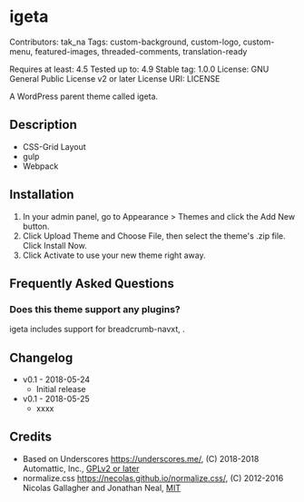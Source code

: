  # igeta

Contributors: tak_na
Tags: custom-background, custom-logo, custom-menu, featured-images, threaded-comments, translation-ready

Requires at least: 4.5
Tested up to: 4.9
Stable tag: 1.0.0
License: GNU General Public License v2 or later
License URI: LICENSE

A WordPress parent theme called igeta.


Description
------------------------------------------------------------

* CSS-Grid Layout
* gulp
* Webpack


Installation
------------------------------------------------------------

1. In your admin panel, go to Appearance > Themes and click the Add New button.
2. Click Upload Theme and Choose File, then select the theme's .zip file. Click Install Now.
3. Click Activate to use your new theme right away.


Frequently Asked Questions
------------------------------------------------------------

### Does this theme support any plugins?

igeta includes support for breadcrumb-navxt, .


Changelog
------------------------------------------------------------

* v0.1 - 2018-05-24
  - Initial release
* v0.1 - 2018-05-25
  - xxxx


Credits
------------------------------------------------------------

* Based on Underscores https://underscores.me/, (C) 2018-2018 Automattic, Inc., [GPLv2 or later](https://www.gnu.org/licenses/gpl-2.0.html)
* normalize.css https://necolas.github.io/normalize.css/, (C) 2012-2016 Nicolas Gallagher and Jonathan Neal, [MIT](https://opensource.org/licenses/MIT)
